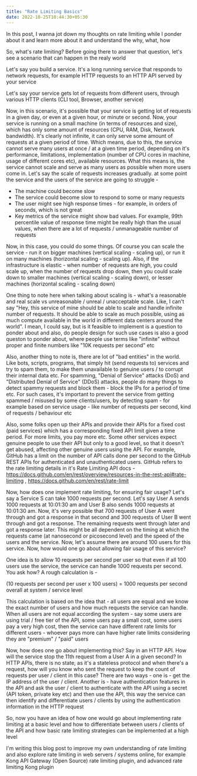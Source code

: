 ```yaml
---
title: "Rate Limiting Basics"
date: 2022-10-25T10:44:30+05:30
---
```


In this post, I wanna jot down my thoughts on rate limiting while I ponder about it and learn more about it and understand the why, what, how

So, what's rate limiting? Before going there to answer that question, let's see a scenario that can happen in the realy world

Let's say you build a service. It's a long running service that responds to network requests, for example HTTP requests to an HTTP API served by your service

Let's say your service gets lot of requests from different users, through various HTTP clients (CLI tool, Browser, another service)

Now, in this scenario, it's possible that your service is getting lot of requests in a given day, or even at a given hour, or minute or second. Now, your service is running on a small machine (in terms of resources and size), which has only some amount of resources (CPU, RAM, Disk, Network bandwidth). It's clearly not infinite, it can only serve some amount of requests at a given period of time. Which means, due to this, the service cannot serve many users at once / at a given time period, depending on it's performance, limitations, implementation (number of CPU cores in machine, usage of different cores etc), available resources. What this means is, the service cannot scale and serve as many users as possible when more users come in. Let's say the scale of requests increases gradually. at some point the service and the users of the service are going to struggle - 
- The machine could become slow
- The service could become slow to respond to some or many requests
- The user might see high response times - for example, in orders of seconds, which is not great
- Key metrics of the service might show bad values. For example, 99th percentile value of response time might be really high than the usual values, when there are a lot of requests / unmanageable number of requests

Now, in this case, you could do some things. Of course you can scale the service - run it on bigger machines (vertical scaling - scaling up), or run it on many machines (horizontal scaling - scaling up). Also, if the infrastructure is elastic - when number of requests are high, you could scale up, when the number of requests drop down, then you could scale down to smaller machines (vertical scaling - scaling down), or lesser machines (horizontal scaling - scaling down)

One thing to note here when talking about scaling is - what's a reasonable and real scale vs unreasonable / unreal / unacceptable scale. Like, I can't say "Hey, this service of mine should be able to scale and handle infinite number of requests. It should be able to scale as much possible, using as much compute available in the world in different data centers around the world". I mean, I could say, but is it feasible to implement is a question to ponder about and also, do people design for such use cases is also a good queston to ponder about, where people use terms like "infinite" without proper and finite numbers like "10K requests per second" etc

Also, another thing to note is, there are lot of "bad entities" in the world. Like bots, scripts, programs, that simply hit (send requests to) services and try to spam them, to make them unavailable to genuine users / to corrupt their internal data etc. For spamming, "Denial of Service" attacks (DoS) and "Distributed Denial of Service" (DDoS) attacks, people do many things to detect spammy requests and block them - block the IPs for a period of time etc. For such cases, it's important to prevent the service from getting spammed / misused by some clients/users, by detecting spam - for example based on service usage - like number of requests per second, kind of requests / behaviour etc

Also, some folks open up their APIs and provide their APIs for a fixed cost (paid services) which has a corresponding fixed API limit given a time period. For more limits, you pay more etc. Some other services expect genuine people to use their API but only to a good level, so that it doesn't get abused, affecting other genuine users using the API. For example, GitHub has a limit on the number of API calls done per second to the GitHub REST APIs for authenticated and unauthenticated users. GitHub refers to the rate limiting details in it's Rate Limiting API docs - https://docs.github.com/en/rest/overview/resources-in-the-rest-api#rate-limiting , https://docs.github.com/en/rest/rate-limit

Now, how does one implement rate limiting, for ensuring fair usage? Let's say a Service S can take 1000 requests per second. Let's say User A sends 1000 requests at 10:01:30 am and User B also sends 1000 requests at 10:01:30 am. Now, it's very possible that 700 requests of User A went through and got a response in that second and 300 requests of User B went through and got a response. The remaining requests went through later and got a response later. This might be all dependent on the timing at which the requests came (at nanosecond or picosecond level) and the speed of the users and the service. Now, let's assume there are around 100 users for this service. Now, how would one go about allowing fair usage of this service?

One idea is to allow 10 requests per second per user so that even if all 100 users use the service, the service can handle 1000 requests per second. You ask how? A rough calculation is - 

(10 requests per second per user x 100 users) = 1000 requests per second overall at system / service level

This calculation is based on the idea that - all users are equal and we know the exact number of users and how much requests the service can handle. When all users are not equal according the system - say some users are using trial / free tier of the API, some users pay a small cost, some users pay a very high cost, then the service can have different rate limits for different users - whoever pays more can have higher rate limits considering they are "premium" / "paid" users

Now, how does one go about implementing this? Say in an HTTP API. How will the service stop the 11th request from a User A in a given second? In HTTP APIs, there is no state, as it's a stateless protocol and when there's a request, how will you know who sent the request to keep the count of requests per user / client in this case? There are two ways - one is - get the IP address of the user / client. Another is - have authentication features in the API and ask the user / client to authenticate with the API using a secret (API token, private key etc) and then use the API, this way the service can then identify and differentiate users / clients by using the authentication information in the HTTP request

So, now you have an idea of how one would go about implementing rate limiting at a basic level and how to differentiate between users / clients of the API and how basic rate limiting strategies can be implemented at a high level

I'm writing this blog post to improve my own understanding of rate limiting and also explore rate limiting in web servers / systems online, for example Kong API Gateway (Open Source) rate limiting plugin, and advanced rate limiting Kong plugin
